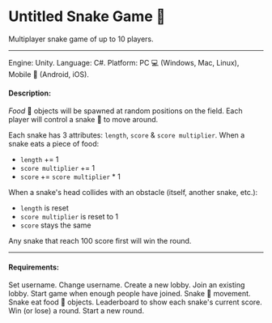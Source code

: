 # Untitled Snake Game 🐍

Multiplayer snake game of up to 10 players.

---

Engine: Unity.
Language: C#.
Platform: PC 💻 (Windows, Mac, Linux), Mobile 📱 (Android, iOS).

#### Description:

*Food* 🍕 objects will be spawned at random positions on the field.
Each player will control a snake 🐍 to move around.

Each snake has 3 attributes: `length`, `score` & `score multiplier`.
When a snake eats a piece of food:
- `length` += 1
- `score multiplier` += 1
- `score` += `score multiplier` * 1

When a snake's head collides with an obstacle (itself, another snake, etc.):
- `length` is reset
- `score multiplier` is reset to 1
- `score` stays the same

Any snake that reach 100 score first will win the round.

---

#### Requirements:

Set username.
Change username.
Create a new lobby.
Join an existing lobby.
Start game when enough people have joined.
Snake 🐍 movement.
Snake eat food 🍕 objects.
Leaderboard to show each snake's current score.
Win (or lose) a round.
Start a new round.
